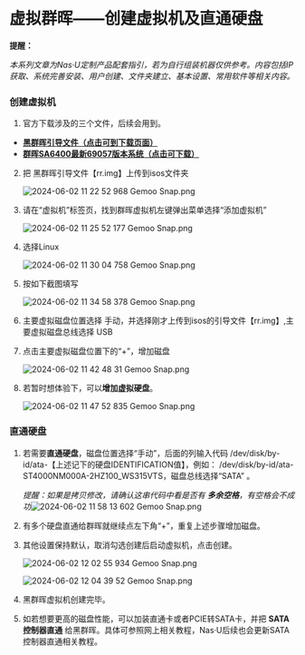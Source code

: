 # 虚拟群晖——创建虚拟机及直通硬盘

**提醒：**

*本系列文章为Nas·U定制产品配套指引，若为自行组装机器仅供参考。内容包括IP获取、系统完善安装、用户创建、文件夹建立、基本设置、常用软件等相关内容。*

### 创建虚拟机

1. 官方下载涉及的三个文件，后续会用到。

- [**黑群晖引导文件（点击可到下载页面）**](https://github.com/RROrg/rr/releases)
- [**群晖SA6400最新69057版本系统（点击可下载）**](https://global.synologydownload.com/download/DSM/release/7.2.1/69057-1/DSM_SA6400_69057.pat?model=SA6400&bays=12&dsm_version=7.2.1&build_number=69057)

2. 把 黑群晖引导文件【rr.img】上传到isos文件夹

   ![2024-06-02 11 22 52 968  Gemoo Snap.png](https://pic.nas-u.top/3992246153.png)

3. 请在“虚拟机”标签页，找到群晖虚拟机左键弹出菜单选择“添加虚拟机”

   ![2024-06-02 11 25 52 177  Gemoo Snap.png](https://pic.nas-u.top/3667088107.png)

4. 选择Linux

   ![2024-06-02 11 30 04 758  Gemoo Snap.png](https://pic.nas-u.top/2900720861.png)

5. 按如下截图填写

   ![2024-06-02 11 34 58 378  Gemoo Snap.png](https://pic.nas-u.top/2757536767.png)

6. 主要虚拟磁盘位置选择 手动，并选择刚才上传到isos的引导文件【rr.img】,主要虚拟磁盘总线选择 USB

7. 点击主要虚拟磁盘位置下的“+”，增加磁盘

   ![2024-06-02 11 42 48 31  Gemoo Snap.png](https://pic.nas-u.top/223427880.png)

8. 若暂时想体验下，可以**增加虚拟硬盘**。

   ![2024-06-02 11 47 52 835  Gemoo Snap.png](https://pic.nas-u.top/4080860670.png)

   

### 直通硬盘

1. 若需要**直通硬盘**，磁盘位置选择“手动”，后面的列输入代码 /dev/disk/by-id/ata-【上述记下的硬盘IDENTIFICATION值】，例如：
   /dev/disk/by-id/ata-ST4000NM000A-2HZ100_WS315VTS，磁盘总线选择“SATA” 。

   *提醒：如果是拷贝修改，请确认这串代码中看是否有 **多余空格**，有空格会不成功*![2024-06-02 11 58 13 602  Gemoo Snap.png](https://pic.nas-u.top/2801767525.png)

2. 有多个硬盘直通给群晖就继续点左下角“+”，重复上述步骤增加磁盘。

3. 其他设置保持默认，取消勾选创建后启动虚拟机，点击创建。  

   ![2024-06-02 12 02 55 934  Gemoo Snap.png](https://pic.nas-u.top/1070169806.png)

   ![2024-06-02 12 04 39 52  Gemoo Snap.png](https://pic.nas-u.top/3275019141.png)

4. 黑群晖虚拟机创建完毕。  

5. 如若想要更高的磁盘性能，可以加装直通卡或者PCIE转SATA卡，并把 **SATA控制器直通** 给黑群晖。具体可参照网上相关教程，Nas·U后续也会更新SATA控制器直通相关教程。
